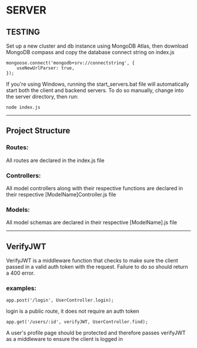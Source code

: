 # SERVER

## TESTING
Set up a new cluster and db instance using MongoDB Atlas, then download MongoDB compass and copy the 
database connect string on index.js

~~~
mongoose.connect('mongodb+srv://connectstring', {
	useNewUrlParser: true,
});
~~~

If you're using Windows, running the start_servers.bat file will automatically start both the client and backend servers.
To do so manually, change into the server directory, then run:

~~~
node index.js
~~~
---
## Project Structure

### Routes:
All routes are declared in the index.js file

### Controllers:
All model controllers along with their respective functions are declared in their respective [ModelName]Controller.js file 

### Models:
All model schemas are declared in their respective [ModelName].js file 

---

## VerifyJWT
VerifyJWT is a middleware function that checks to make sure the client passed in a valid auth token with the request.
Failure to do so should return a 400 error.

### examples:
~~~
app.post('/login', UserController.login);
~~~
login is a public route, it does not require an auth token

~~~
app.get('/users/:id', verifyJWT, UserController.find);
~~~
A user's profile page should be protected and therefore passes verifyJWT as a middleware to ensure the client is logged in
